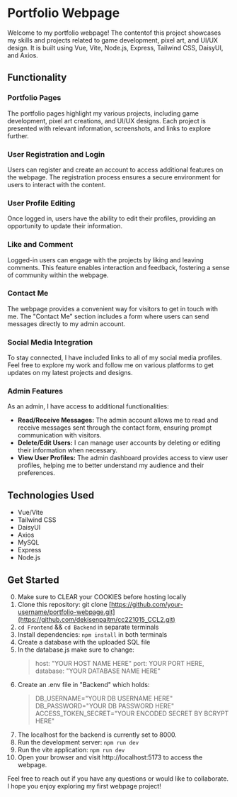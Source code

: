 # Portfolio Webpage

Welcome to my portfolio webpage! The contentof this project showcases my skills and projects related to game development, pixel art, and UI/UX design. It is built using Vue, Vite, Node.js, Express, Tailwind CSS, DaisyUI, and Axios.

## Functionality

### Portfolio Pages

The portfolio pages highlight my various projects, including game development, pixel art creations, and UI/UX designs. Each project is presented with relevant information, screenshots, and links to explore further.

### User Registration and Login

Users can register and create an account to access additional features on the webpage. The registration process ensures a secure environment for users to interact with the content.

### User Profile Editing

Once logged in, users have the ability to edit their profiles, providing an opportunity to update their information.

### Like and Comment

Logged-in users can engage with the projects by liking and leaving comments. This feature enables interaction and feedback, fostering a sense of community within the webpage.

### Contact Me

The webpage provides a convenient way for visitors to get in touch with me. The "Contact Me" section includes a form where users can send messages directly to my admin account.

### Social Media Integration

To stay connected, I have included links to all of my social media profiles. Feel free to explore my work and follow me on various platforms to get updates on my latest projects and designs.

### Admin Features

As an admin, I have access to additional functionalities:

- **Read/Receive Messages:** The admin account allows me to read and receive messages sent through the contact form, ensuring prompt communication with visitors.
- **Delete/Edit Users:** I can manage user accounts by deleting or editing their information when necessary.
- **View User Profiles:** The admin dashboard provides access to view user profiles, helping me to better understand my audience and their preferences.

## Technologies Used

- Vue/Vite
- Tailwind CSS
- DaisyUI
- Axios
- MySQL
- Express
- Node.js

## Get Started

0. Make sure to CLEAR your COOKIES before hosting locally
1. Clone this repository: git clone [https://github.com/your-username/portfolio-webpage.git](https://github.com/dekisenpaitm/cc221015_CCL2.git)
2. `cd Frontend` && `cd Backend` in separate terminals
3. Install dependencies: `npm install` in both terminals
4. Create a database with the uploaded SQL file
5. In the database.js make sure to change:
    > host: "YOUR HOST NAME HERE"
    > port: YOUR PORT HERE,
    > database: "YOUR DATABASE NAME HERE"
6. Create an .env file in "Backend" which holds: 
   > DB_USERNAME="YOUR DB USERNAME HERE"
   > DB_PASSWORD="YOUR DB PASSWORD HERE"
   > ACCESS_TOKEN_SECRET="YOUR ENCODED SECRET BY BCRYPT HERE"
7. The localhost for the backend is currently set to 8000.
8. Run the development server: `npm run dev`
9. Run the vite application: `npm run dev`
10. Open your browser and visit http://localhost:5173 to access the webpage.

Feel free to reach out if you have any questions or would like to collaborate. I hope you enjoy exploring my first webpage project!
